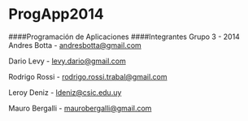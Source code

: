 ProgApp2014
===========

####Programación de Aplicaciones
####Integrantes Grupo 3 - 2014
Andres Botta   - andresbotta@gmail.com

Dario Levy     - levy.dario@gmail.com

Rodrigo Rossi  - rodrigo.rossi.trabal@gmail.com

Leroy Deniz    - ldeniz@csic.edu.uy

Mauro Bergalli - maurobergalli@gmail.com


